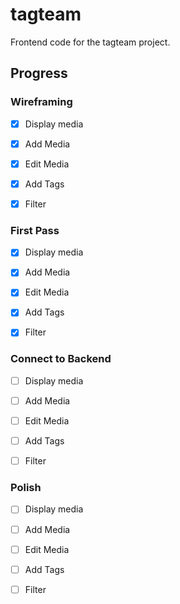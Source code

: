 # tagteam

Frontend code for the tagteam project.

## Progress

### Wireframing
- [x] Display media

- [x] Add Media

- [x] Edit Media

- [x] Add Tags

- [x] Filter

### First Pass
- [x] Display media

- [x] Add Media

- [x] Edit Media

- [x] Add Tags

- [x] Filter

### Connect to Backend
- [ ] Display media

- [ ] Add Media

- [ ] Edit Media

- [ ] Add Tags

- [ ] Filter

### Polish
- [ ] Display media

- [ ] Add Media

- [ ] Edit Media

- [ ] Add Tags

- [ ] Filter
